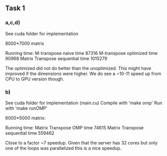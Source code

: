 ## Task 1

### a,c,d)
See cuda folder for implementation

8000*7000 matrix

Running time:
    M-transpose naive time                   87316
    M-transpose optimized time               90968
    Matrix Transpose sequential time         1015279

The optimized did not do better than the unoptimized. This might have improved if the dimensions were higher. 
We do see a ~10-11 speed up from CPU to GPU version though.

### b)
See cuda folder for implementation (main.cu)
Compile with 'make omp'
Run with 'make runOMP'

6000*5000 matrix:

Running time:
    Matrix Transpose OMP time                74615
    Matrix Transpose sequential time         559462

Close to a factor ~7 speedup. Given that the server has 32 cores but only one of the loops was parallelized this is a nice speedup.